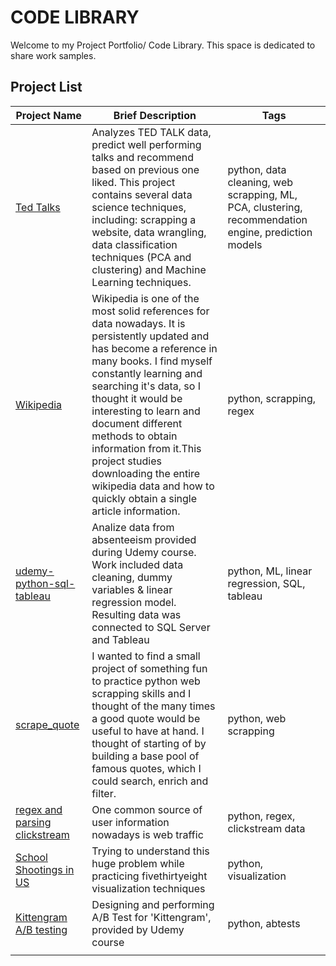 # CODE LIBRARY

Welcome to my Project Portfolio/ Code Library. This space is dedicated to share work samples. 

## Project List 

|Project Name|Brief Description|Tags|
|---------|------|------|
|[Ted Talks](https://github.com/aaas24/code_library/tree/main/ted_talks)|Analyzes TED TALK data, predict well performing talks and recommend based on previous one liked. This project contains several data science techniques, including: scrapping a website, data wrangling, data classification techniques (PCA and clustering) and Machine Learning techniques.| python, data cleaning, web scrapping, ML, PCA, clustering, recommendation engine, prediction models|
|[Wikipedia](https://github.com/aaas24/code_library/tree/main/wikipedia)|Wikipedia is one of the most solid references for data nowadays. It is persistently updated and has become a reference in many books. I find myself constantly learning and searching it's data, so I thought it would be interesting to learn and document different methods to obtain information from it.This project studies downloading the entire wikipedia data and how to quickly obtain a single article information.|python, scrapping, regex|
|[udemy-python-sql-tableau](https://github.com/aaas24/code_library/tree/main/jupyter/udemy-python-sql-tableau)|Analize data from absenteeism provided during Udemy course. Work included data cleaning, dummy variables & linear regression model. Resulting data was connected to SQL Server and Tableau|python, ML, linear regression, SQL, tableau|
|[scrape_quote](https://github.com/aaas24/code_library/tree/main/scrape_quote)|I wanted to find a small project of something fun to practice python web scrapping skills and I thought of the many times a good quote would be useful to have at hand. I thought of starting of by building a base pool of famous quotes, which I could search, enrich and filter. |python, web scrapping|
|[regex and parsing clickstream](https://github.com/aaas24/code_library/tree/main/scrape_quote)|One common source of user information nowadays is web traffic|python, regex, clickstream data|
|[School Shootings in US](https://github.com/aaas24/code_library/tree/main/school_shootings)|Trying to understand this huge problem while practicing fivethirtyeight visualization techniques |python, visualization|
|[Kittengram A/B testing](https://github.com/aaas24/code_library/tree/main/AB_tests/kittegram)|Designing and performing A/B Test for 'Kittengram', provided by Udemy course|python, abtests|
||||
</br>


